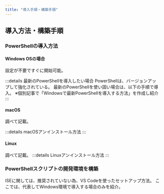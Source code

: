 ```yaml
---
title: "導入手順・構築手順"
---
```


## 導入方法・構築手順

### PowerShellの導入方法

#### Windows OSの場合

設定が不要ですぐに開始可能。

:::details 最新のPowerShellを導入したい場合
PowerShellは、バージョンアップして強化されている。
最新のPowerShellを使い固い場合は、以下の手順で導入。
※個別記事で「Windowsで最新PowerShellを導入する方法」を作成し紹介
:::

#### macOS

調べて記載。

:::details macOSアンインストール方法
:::

#### Linux

調べて記載。
:::details Linuxアンインストール方法
:::

### PowerShellスクリプトの開発環境を構築

ISEに関しては、推奨されていない為、VS Codeを使ったセットアップ方法。
ここでは、代表してWindows環境で導入する場合のみを紹介。
